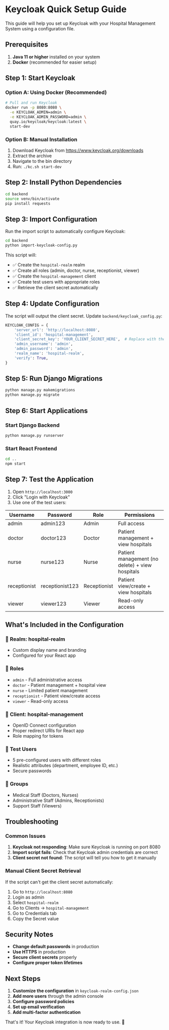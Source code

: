 # Keycloak Quick Setup Guide

This guide will help you set up Keycloak with your Hospital Management System using a configuration file.

## Prerequisites

1. **Java 11 or higher** installed on your system
2. **Docker** (recommended for easier setup)

## Step 1: Start Keycloak

### Option A: Using Docker (Recommended)

```bash
# Pull and run Keycloak
docker run -p 8080:8080 \
  -e KEYCLOAK_ADMIN=admin \
  -e KEYCLOAK_ADMIN_PASSWORD=admin \
  quay.io/keycloak/keycloak:latest \
  start-dev
```

### Option B: Manual Installation

1. Download Keycloak from https://www.keycloak.org/downloads
2. Extract the archive
3. Navigate to the bin directory
4. Run: `./kc.sh start-dev`

## Step 2: Install Python Dependencies

```bash
cd backend
source venv/bin/activate
pip install requests
```

## Step 3: Import Configuration

Run the import script to automatically configure Keycloak:

```bash
cd backend
python import-keycloak-config.py
```

This script will:
- ✅ Create the `hospital-realm` realm
- ✅ Create all roles (admin, doctor, nurse, receptionist, viewer)
- ✅ Create the `hospital-management` client
- ✅ Create test users with appropriate roles
- ✅ Retrieve the client secret automatically

## Step 4: Update Configuration

The script will output the client secret. Update `backend/keycloak_config.py`:

```python
KEYCLOAK_CONFIG = {
    'server_url': 'http://localhost:8080',
    'client_id': 'hospital-management',
    'client_secret_key': 'YOUR_CLIENT_SECRET_HERE',  # Replace with the output from the script
    'admin_username': 'admin',
    'admin_password': 'admin',
    'realm_name': 'hospital-realm',
    'verify': True,
}
```

## Step 5: Run Django Migrations

```bash
python manage.py makemigrations
python manage.py migrate
```

## Step 6: Start Applications

### Start Django Backend
```bash
python manage.py runserver
```

### Start React Frontend
```bash
cd ..
npm start
```

## Step 7: Test the Application

1. Open `http://localhost:3000`
2. Click "Login with Keycloak"
3. Use one of the test users:

| Username | Password | Role | Permissions |
|----------|----------|------|-------------|
| admin | admin123 | Admin | Full access |
| doctor | doctor123 | Doctor | Patient management + view hospitals |
| nurse | nurse123 | Nurse | Patient management (no delete) + view hospitals |
| receptionist | receptionist123 | Receptionist | Patient view/create + view hospitals |
| viewer | viewer123 | Viewer | Read-only access |

## What's Included in the Configuration

### 🏥 **Realm**: hospital-realm
- Custom display name and branding
- Configured for your React app

### 👥 **Roles**
- `admin` - Full administrative access
- `doctor` - Patient management + hospital view
- `nurse` - Limited patient management
- `receptionist` - Patient view/create access
- `viewer` - Read-only access

### 🔧 **Client**: hospital-management
- OpenID Connect configuration
- Proper redirect URIs for React app
- Role mapping for tokens

### 👤 **Test Users**
- 5 pre-configured users with different roles
- Realistic attributes (department, employee ID, etc.)
- Secure passwords

### 📁 **Groups**
- Medical Staff (Doctors, Nurses)
- Administrative Staff (Admins, Receptionists)
- Support Staff (Viewers)

## Troubleshooting

### Common Issues

1. **Keycloak not responding**: Make sure Keycloak is running on port 8080
2. **Import script fails**: Check that Keycloak admin credentials are correct
3. **Client secret not found**: The script will tell you how to get it manually

### Manual Client Secret Retrieval

If the script can't get the client secret automatically:

1. Go to `http://localhost:8080`
2. Login as admin
3. Select `hospital-realm`
4. Go to Clients → `hospital-management`
5. Go to Credentials tab
6. Copy the Secret value

## Security Notes

- **Change default passwords** in production
- **Use HTTPS** in production
- **Secure client secrets** properly
- **Configure proper token lifetimes**

## Next Steps

1. **Customize the configuration** in `keycloak-realm-config.json`
2. **Add more users** through the admin console
3. **Configure password policies**
4. **Set up email verification**
5. **Add multi-factor authentication**

That's it! Your Keycloak integration is now ready to use. 🎉 